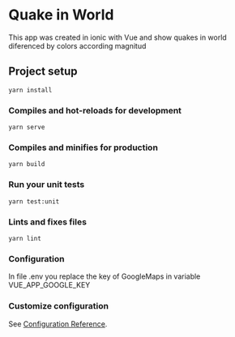 # Quake in World
This app was created in ionic with Vue and show quakes in world diferenced by colors according magnitud

## Project setup
```
yarn install
```

### Compiles and hot-reloads for development
```
yarn serve
```

### Compiles and minifies for production
```
yarn build
```

### Run your unit tests
```
yarn test:unit
```

### Lints and fixes files
```
yarn lint
```
### Configuration
In file .env you replace the key of GoogleMaps in variable VUE_APP_GOOGLE_KEY
### Customize configuration
See [Configuration Reference](https://cli.vuejs.org/config/).
